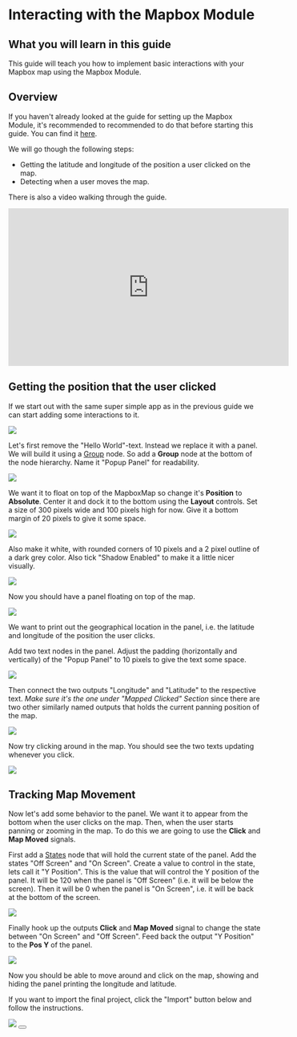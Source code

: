 # Interacting with the Mapbox Module

## What you will learn in this guide
This guide will teach you how to implement basic interactions with your Mapbox map using the Mapbox Module.

## Overview
If you haven't already looked at the guide for setting up the Mapbox Module, it's recommended to recommended to do that before starting this guide. You can find it [here](modules/mapbox/guides/setting-up/).

We will go though the following steps:
* Getting the latitude and longitude of the position a user clicked on the map.
* Detecting when a user moves the map.

There is also a video walking through the guide.

<iframe width="560" height="315" src="https://www.youtube-nocookie.com/embed/oDGEKKvlD74" title="YouTube video player" frameborder="0" allow="accelerometer; autoplay; clipboard-write; encrypted-media; gyroscope; picture-in-picture" allowfullscreen></iframe>

## Getting the position that the user clicked

If we start out with the same super simple app as in the previous guide we can start adding some interactions to it.

<div class="ndl-image-with-background l">

![](initial-state.png)

</div>

Let's first remove the "Hello World"-text. Instead we replace it with a panel. We will build it using a [Group](/nodes/ui-elements/group/) node. So add a **Group** node at the bottom of the node hierarchy. Name it "Popup Panel" for readability.

<div class="ndl-image-with-background">

![](nodes-1.png)

</div>

We want it to float on top of the MapboxMap so change it's **Position** to **Absolute**. Center it and dock it to the bottom using the **Layout** controls. Set a size of 300 pixels wide and 100 pixels high for now. Give it a bottom margin of 20 pixels to give it some space.

<div class="ndl-image-with-background s">

![](popup-panel-1.png)

</div>

Also make it white, with rounded corners of 10 pixels and a 2 pixel outline of a dark grey color. Also tick "Shadow Enabled" to make it a little nicer visually.

<div class="ndl-image-with-background s">

![](popup-panel-2.png)

</div>

Now you should have a panel floating on top of the map.

<div class="ndl-image-with-background l">

![](screen-1.png)

</div>

We want to print out the geographical location in the panel, i.e. the latitude and longitude of the position the user clicks.

Add two text nodes in the panel. Adjust the padding (horizontally and vertically) of the "Popup Panel" to 10 pixels to give the text some space.

<div class="ndl-image-with-background l">

![](state-2.png)

</div>

Then connect the two outputs "Longitude" and "Latitude" to the respective text. _Make sure it's the one under "Mapped Clicked" Section_ since there are two other similarly named outputs that holds the current panning position of the map.

<div class="ndl-image-with-background l">

![](connection-1.png)

</div>

Now try clicking around in the map. You should see the two texts updating whenever you click.

<div class="ndl-image-with-background l">

![](screen-2.png)

</div>

## Tracking Map Movement
Now let's add some behavior to the panel. We want it to appear from the bottom when the user clicks on the map. Then, when the user starts panning or zooming in the map. To do this we are going to use the **Click** and **Map Moved** signals.

First add a [States](/nodes/animation/states.md) node that will hold the current state of the panel. Add the states "Off Screen" and "On Screen". Create a value to control in the state, lets call it "Y Position". This is the value that will control the Y position of the panel. It will be 120 when the panel is "Off Screen" (i.e. it will be below the screen). Then it will be 0 when the panel is "On Screen", i.e. it will be back at the bottom of the screen.

<div class="ndl-image-with-background">

![](states-panel-1.png)

</div>

Finally hook up the outputs **Click** and **Map Moved** signal to change the state between "On Screen" and "Off Screen". Feed back the output "Y Position" to the **Pos Y** of the panel.

<div class="ndl-image-with-background l">

![](nodes-2.png)

</div>

Now you should be able to move around and click on the map, showing and hiding the panel printing the longitude and latitude.

If you want to import the final project, click the "Import" button below and follow the instructions.

<div class="ndl-image-with-background l">
    <img src="modules/mapbox/guides/interacting/final-result.gif" class="ndl-image large"></img>
<button class="ndl-import-button" onClick='importIntoNoodl("modules/mapbox/guides/interacting/interacting.zip",{name:"Mapbox Interactions",thumb:"modules/mapbox/guides/interacting/screen-2.png"})'></button>
</div>
<!--
<div class="ndl-image-with-background l">

![](final-result.gif)

</div> -->
